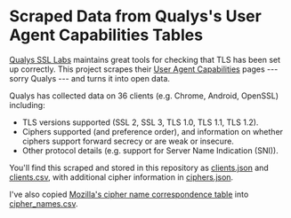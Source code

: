 Scraped Data from Qualys's User Agent Capabilities Tables
=========================================================

[Qualys SSL Labs](https://dev.ssllabs.com) maintains great tools for checking that TLS has been set up correctly. This project scrapes their [User Agent Capabilities](https://dev.ssllabs.com/ssltest/clients.html) pages --- sorry Qualys --- and turns it into open data.

Qualys has collected data on 36 clients (e.g. Chrome, Android, OpenSSL) including:

* TLS versions supported (SSL 2, SSL 3, TLS 1.0, TLS 1.1, TLS 1.2).
* Ciphers supported (and preference order), and information on whether ciphers support forward secrecy or are weak or insecure.
* Other protocol details (e.g. support for Server Name Indication (SNI)).

You'll find this scraped and stored in this repository as [clients.json](clients.json) and [clients.csv](clients.csv), with additional cipher information in [ciphers.json](ciphers.json).

I've also copied [Mozilla's cipher name correspondence table](https://wiki.mozilla.org/Security/Server_Side_TLS) into [cipher_names.csv](cipher_names.csv).
